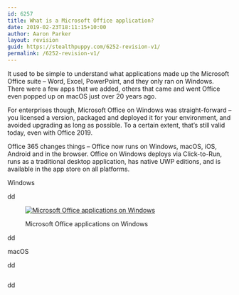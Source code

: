 ```yaml
---
id: 6257
title: What is a Microsoft Office application?
date: 2019-02-23T18:11:15+10:00
author: Aaron Parker
layout: revision
guid: https://stealthpuppy.com/6252-revision-v1/
permalink: /6252-revision-v1/
---
```

It used to be simple to understand what applications made up the Microsoft Office suite &#8211; Word, Excel, PowerPoint, and they only ran on Windows. There were a few apps that we added, others that came and went Office even popped up on macOS just over 20 years ago.

For enterprises though, Microsoft Office on Windows was straight-forward &#8211; you licensed a version, packaged and deployed it for your environment, and avoided upgrading as long as possible. To a certain extent, that&#8217;s still valid today, even with Office 2019.

Office 365 changes things &#8211; Office now runs on Windows, macOS, iOS, Android and in the browser. Office on Windows deploys via Click-to-Run, runs as a traditional desktop application, has native UWP editions, and is available in the app store on all platforms.

Windows

dd<figure class="wp-block-image">

[<img src="https://stealthpuppy.com/wp-content/uploads/2019/02/Office365-Apps-StartMenu-v2-1024x576.png" alt="Microsoft Office applications on Windows" class="wp-image-6255" srcset="http://192.168.0.89/wp-content/uploads/2019/02/Office365-Apps-StartMenu-v2-1024x576.png 1024w, http://192.168.0.89/wp-content/uploads/2019/02/Office365-Apps-StartMenu-v2-150x84.png 150w, http://192.168.0.89/wp-content/uploads/2019/02/Office365-Apps-StartMenu-v2-300x169.png 300w, http://192.168.0.89/wp-content/uploads/2019/02/Office365-Apps-StartMenu-v2-768x432.png 768w" sizes="(max-width: 1024px) 100vw, 1024px" />](blob:https://stealthpuppy.com/c9564118-065d-45b9-b640-6558f88fb6c7)<figcaption>Microsoft Office applications on Windows</figcaption></figure> 

dd

macOS

dd<figure class="wp-block-image">

<img src="https://stealthpuppy.com/wp-content/uploads/2019/02/MicrosoftOffice-macOS-1024x640.png" alt="" class="wp-image-6256" srcset="http://192.168.0.89/wp-content/uploads/2019/02/MicrosoftOffice-macOS-1024x640.png 1024w, http://192.168.0.89/wp-content/uploads/2019/02/MicrosoftOffice-macOS-150x94.png 150w, http://192.168.0.89/wp-content/uploads/2019/02/MicrosoftOffice-macOS-300x188.png 300w, http://192.168.0.89/wp-content/uploads/2019/02/MicrosoftOffice-macOS-768x480.png 768w" sizes="(max-width: 1024px) 100vw, 1024px" /> </figure> 

dd